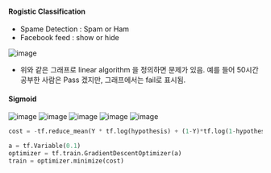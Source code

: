 #### Rogistic Classification

* Spame Detection : Spam or Ham
* Facebook feed : show or hide

![image](https://user-images.githubusercontent.com/16290330/40429614-1194e1f6-5ede-11e8-8ad1-f4c9cef15788.png)
* 위와 같은 그래프로 linear algorithm 을 정의하면 문제가 있음. 예를 들어 50시간 공부한 사람은 Pass 겠지만, 그래프에서는 fail로 표시됨.

#### Sigmoid
![image](https://user-images.githubusercontent.com/16290330/40429930-cd13c906-5ede-11e8-8185-906a51f3bc78.png)
![image](https://user-images.githubusercontent.com/16290330/40430022-09e007d2-5edf-11e8-901f-a62904b75efe.png)
![image](https://user-images.githubusercontent.com/16290330/40430054-26586224-5edf-11e8-95bc-5ddb9ffa0bd7.png)
![image](https://user-images.githubusercontent.com/16290330/40430254-b59cfee0-5edf-11e8-8446-5b47f13042d3.png)
![image](https://user-images.githubusercontent.com/16290330/40430321-dd6df168-5edf-11e8-977a-b2bf0db3cd63.png)

```python
cost = -tf.reduce_mean(Y * tf.log(hypothesis) + (1-Y)*tf.log(1-hypothesis))

a = tf.Variable(0.1)
optimizer = tf.train.GradientDescentOptimizer(a)
train = optimizer.minimize(cost)
```

